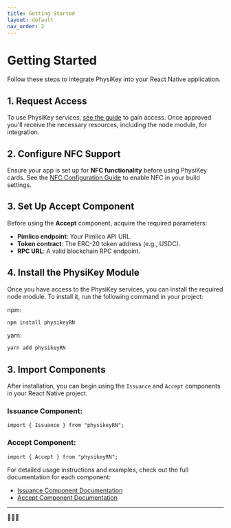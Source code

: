 ```yaml
---
title: Getting Started
layout: default
nav_order: 2
---
```


# Getting Started

Follow these steps to integrate PhysiKey into your React Native application.

## 1. Request Access

To use PhysiKey services, [see the guide](sdk_configuration) to gain access. Once approved you'll receive the necessary resources, including the node module, for integration.

## 2. Configure NFC Support

Ensure your app is set up for **NFC functionality** before using PhysiKey cards. See the [NFC Configuration Guide](nfc_configuration) to enable NFC in your build settings.

## 3. Set Up Accept Component  

Before using the **Accept** component, acquire the required parameters:  
- **Pimlico endpoint**: Your Pimlico API URL.  
- **Token contract**: The ERC-20 token address (e.g., USDC).  
- **RPC URL**: A valid blockchain RPC endpoint.  

## 4. Install the PhysiKey Module

Once you have access to the PhysiKey services, you can install the required node module. To install it, run the following command in your project:

npm:
````bash
npm install physikeyRN
````

yarn:
````bash
yarn add physikeyRN
````

## 3. Import Components
After installation, you can begin using the `Issuance` and `Accept` components in your React Native project.

### Issuance Component:
````tsx
import { Issuance } from "physikeyRN";
````

### Accept Component:
````tsx
import { Accept } from "physikeyRN";
````

For detailed usage instructions and examples, check out the full documentation for each component:
- [Issuance Component Documentation](/access.html)
- [Accept Component Documentation](/transfer.html)

---

🚀🚀🚀